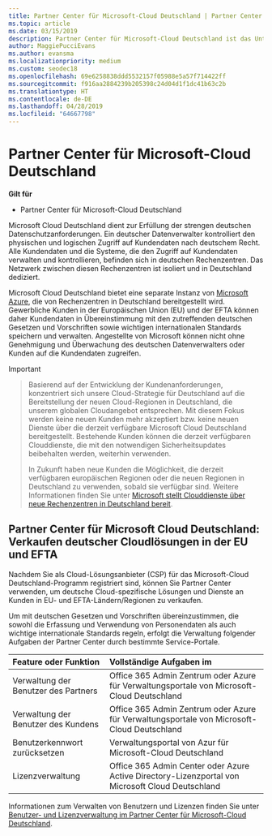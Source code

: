 ```yaml
---
title: Partner Center für Microsoft-Cloud Deutschland | Partner Center für Microsoft-Cloud Deutschland
ms.topic: article
ms.date: 03/15/2019
description: Partner Center für Microsoft-Cloud Deutschland ist das Unternehmensportal für Microsoft-Partner, die Kunden die Microsoft-Cloudlösungen in EU und EFTA-Ländern anbieten möchten.
author: MaggiePucciEvans
ms.author: evansma
ms.localizationpriority: medium
ms.custom: seodec18
ms.openlocfilehash: 69e6258838ddd5532157f05988e5a57f714422ff
ms.sourcegitcommit: f916aa2884239b205398c24d04d1f1dc41b63c2b
ms.translationtype: HT
ms.contentlocale: de-DE
ms.lasthandoff: 04/28/2019
ms.locfileid: "64667798"
---
```

# <a name="partner-center-for-microsoft-cloud-germany"></a>Partner Center für Microsoft-Cloud Deutschland

**Gilt für**

-  Partner Center für Microsoft-Cloud Deutschland

Microsoft Cloud Deutschland dient zur Erfüllung der strengen deutschen Datenschutzanforderungen. Ein deutscher Datenverwalter kontrolliert den physischen und logischen Zugriff auf Kundendaten nach deutschem Recht. Alle Kundendaten und die Systeme, die den Zugriff auf Kundendaten verwalten und kontrollieren, befinden sich in deutschen Rechenzentren. Das Netzwerk zwischen diesen Rechenzentren ist isoliert und in Deutschland dediziert.

Microsoft Cloud Deutschland bietet eine separate Instanz von [Microsoft Azure](https://go.microsoft.com/fwlink/?linkid=847992), die von Rechenzentren in Deutschland bereitgestellt wird. Gewerbliche Kunden in der Europäischen Union (EU) und der EFTA können daher Kundendaten in Übereinstimmung mit den zutreffenden deutschen Gesetzen und Vorschriften sowie wichtigen internationalen Standards speichern und verwalten. Angestellte von Microsoft können nicht ohne Genehmigung und Überwachung des deutschen Datenverwalters oder Kunden auf die Kundendaten zugreifen.

> [!IMPORTANT]

> Basierend auf der Entwicklung der Kundenanforderungen, konzentriert sich unsere Cloud-Strategie für Deutschland auf die Bereitstellung der neuen Cloud-Regionen in Deutschland, die unserem globalen Cloudangebot entsprechen. Mit diesem Fokus werden keine neuen Kunden mehr akzeptiert bzw. keine neuen Dienste über die derzeit verfügbare Microsoft Cloud Deutschland bereitgestellt. Bestehende Kunden können die derzeit verfügbaren Clouddienste, die mit den notwendigen Sicherheitsupdates beibehalten werden, weiterhin verwenden. 
> 
> In Zukunft haben neue Kunden die Möglichkeit, die derzeit verfügbaren europäischen Regionen oder die neuen Regionen in Deutschland zu verwenden, sobald sie verfügbar sind. Weitere Informationen finden Sie unter [Microsoft stellt Clouddienste über neue Rechenzentren in Deutschland bereit](https://news.microsoft.com/europe/2018/08/31/microsoft-to-deliver-cloud-services-from-new-datacentres-in-germany-in-2019-to-meet-evolving-customer-needs/). 


## <a name="partner-center-for-microsoft-cloud-germany-selling-german-cloud-solutions-in-eu-and-efta"></a>Partner Center für Microsoft Cloud Deutschland: Verkaufen deutscher Cloudlösungen in der EU und EFTA

Nachdem Sie als Cloud-Lösungsanbieter (CSP) für das Microsoft-Cloud Deutschland-Programm registriert sind, können Sie Partner Center verwenden, um deutsche Cloud-spezifische Lösungen und Dienste an Kunden in EU- und EFTA-Ländern/Regionen zu verkaufen. 

Um mit deutschen Gesetzen und Vorschriften übereinzustimmen, die sowohl die Erfassung und Verwendung von Personendaten als auch wichtige internationale Standards regeln, erfolgt die Verwaltung folgender Aufgaben der Partner Center durch bestimmte Service-Portale. 

Feature oder Funktion | Vollständige Aufgaben im
:--- | :---
Verwaltung der Benutzer des Partners | Office 365 Admin Zentrum oder Azure für Verwaltungsportale von Microsoft-Cloud Deutschland
Verwaltung der Benutzer des Kundens | Office 365 Admin Zentrum oder Azure für Verwaltungsportale von Microsoft-Cloud Deutschland
Benutzerkennwort zurücksetzen | Verwaltungsportal von Azur für Microsoft-Cloud Deutschland
Lizenzverwaltung | Office 365 Admin Center oder Azure Active Directory-Lizenzportal von Microsoft Cloud Deutschland


Informationen zum Verwalten von Benutzern und Lizenzen finden Sie unter [Benutzer- und Lizenzverwaltung im Partner Center für Microsoft-Cloud Deutschland](user-management-in-partner-center-for-microsoft-cloud-germany.md).


